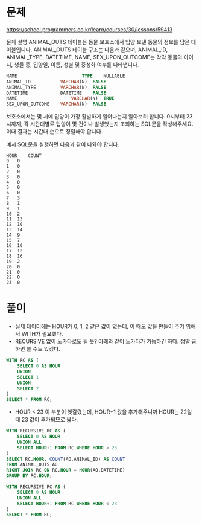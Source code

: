# 문제
https://school.programmers.co.kr/learn/courses/30/lessons/59413

문제 설명
ANIMAL_OUTS 테이블은 동물 보호소에서 입양 보낸 동물의 정보를 담은 테이블입니다. ANIMAL_OUTS 테이블 구조는 다음과 같으며, ANIMAL_ID, ANIMAL_TYPE, DATETIME, NAME, SEX_UPON_OUTCOME는 각각 동물의 아이디, 생물 종, 입양일, 이름, 성별 및 중성화 여부를 나타냅니다.


```sql
NAME	                    TYPE	NULLABLE
ANIMAL_ID	        VARCHAR(N)	FALSE
ANIMAL_TYPE	        VARCHAR(N)	FALSE
DATETIME	        DATETIME	FALSE
NAME	                VARCHAR(N)	TRUE
SEX_UPON_OUTCOME	VARCHAR(N)	FALSE
```

보호소에서는 몇 시에 입양이 가장 활발하게 일어나는지 알아보려 합니다. 0시부터 23시까지, 각 시간대별로 입양이 몇 건이나 발생했는지 조회하는 SQL문을 작성해주세요. 이때 결과는 시간대 순으로 정렬해야 합니다.

예시
SQL문을 실행하면 다음과 같이 나와야 합니다.

```
HOUR	COUNT
0	0
1	0
2	0
3	0
4	0
5	0
6	0
7	3
8	1
9	1
10	2
11	13
12	10
13	14
14	9
15	7
16	10
17	12
18	16
19	2
20	0
21	0
22	0
23	0
```

# 풀이
- 실제 데이터에는 HOUR가 0, 1, 2 같은 값이 없는데, 이 때도 값을 만들어 주기 위해서 WITH가 필요했다.
- RECURSIVE 없이 노가다로도 될 듯? 아래와 같이 노가다가 가능하긴 하다. 정말 급하면 쓸 수도 있겠다.
```sql
WITH RC AS (
    SELECT 0 AS HOUR
    UNION
    SELECT 1
    UNION
    SELECT 2
)
SELECT * FROM RC;
```
- HOUR < 23 이 부분이 헷갈렸는데, HOUR+1 값을 추가해주니까 HOUR는 22일 때 23 값이 추가되므로 옳다.
```sql
WITH RECURSIVE RC AS (
    SELECT 0 AS HOUR
    UNION ALL
    SELECT HOUR+1 FROM RC WHERE HOUR < 23
)
SELECT RC.HOUR, COUNT(AO.ANIMAL_ID) AS COUNT
FROM ANIMAL_OUTS AO
RIGHT JOIN RC ON RC.HOUR = HOUR(AO.DATETIME)
GROUP BY RC.HOUR;

WITH RECURSIVE RC AS (
    SELECT 0 AS HOUR
    UNION ALL
    SELECT HOUR+1 FROM RC WHERE HOUR < 23
)
SELECT * FROM RC;
```
